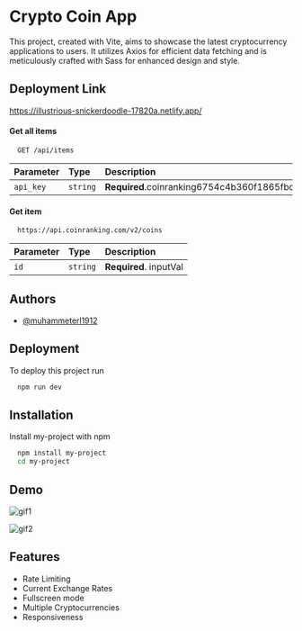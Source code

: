 
# Crypto Coin App
This project, created with Vite, aims to showcase the latest cryptocurrency applications to users. It utilizes Axios for efficient data fetching and is meticulously crafted with Sass for enhanced design and style.


## Deployment Link
https://illustrious-snickerdoodle-17820a.netlify.app/
#### Get all items

```http
  GET /api/items
```

| Parameter | Type     | Description                |
| :-------- | :------- | :------------------------- |
| `api_key` | `string` | **Required**.coinranking6754c4b360f1865fbd0072c70a15a31488ea0ef7703d6471 |

#### Get item

```http
  https://api.coinranking.com/v2/coins
```

| Parameter | Type     | Description                       |
| :-------- | :------- | :-------------------------------- |
| `id`      | `string` | **Required**. inputVal|




## Authors

- [@muhammeterl1912](https://github.com/muhammeterl1912)


## Deployment

To deploy this project run

```bash
  npm run dev
```


## Installation

Install my-project with npm

```bash
  npm install my-project
  cd my-project
```
    
## Demo

![gif1](https://github.com/muhammeterl1912/Crypto-Coin-App/assets/118777871/5fb4c05d-d104-4e12-bdca-7805b3f2b105)

![gif2](https://github.com/muhammeterl1912/Crypto-Coin-App/assets/118777871/67b49581-0025-4091-81f5-6b4ee3843a2d)


## Features

- Rate Limiting
- Current Exchange Rates
- Fullscreen mode
- Multiple Cryptocurrencies
- Responsiveness

